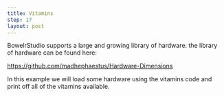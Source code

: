 ```yaml
---
title: Vitamins
step: 17
layout: post
---
```


BowelrStudio supports a large and growing library of hardware. the library of hardware can be found here:

https://github.com/madhephaestus/Hardware-Dimensions

In this example we will load some hardware using the vitamins code and print off all of the vitamins available.

<script src="https://gist.github.com/madhephaestus/7c437ad8d943b6fa71d9c57fb2ab4df3.js"></script>